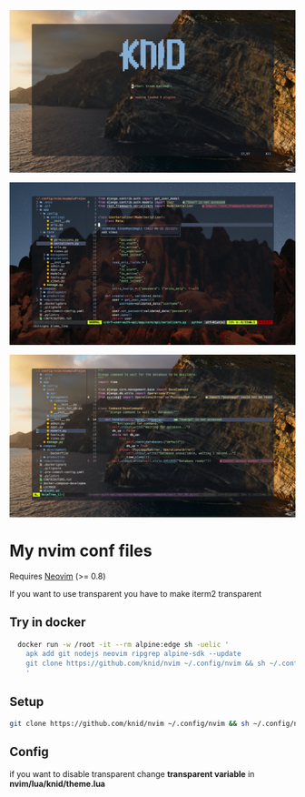 
![nvim screenshot12](./images/sc1.png)

![nvim screenshot](./images/sc2.png)

![nvim screenshot3](./images/sc3.png)

# My nvim conf files

Requires [Neovim](https://neovim.io/) (>= 0.8)

If you want to use transparent you have to make iterm2 transparent

## Try in docker

```bash
  docker run -w /root -it --rm alpine:edge sh -uelic '
    apk add git nodejs neovim ripgrep alpine-sdk --update
    git clone https://github.com/knid/nvim ~/.config/nvim && sh ~/.config/nvim/install.sh
    '
```

## Setup

```bash
git clone https://github.com/knid/nvim ~/.config/nvim && sh ~/.config/nvim/install.sh
```

## Config

if you want to disable transparent change **transparent variable** in **nvim/lua/knid/theme.lua**
